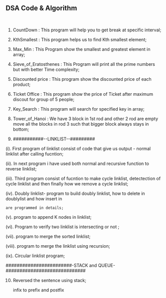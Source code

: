 ## DSA Code & Algorithm

<br />

1. CountDown : This program will help you to get break at specific interval;

2. KthSmallest : This program helps us to find Kth smallest element;

3. Max_Min : This Program show the smallest and greatest element in array;

4. Sieve_of_Eratosthenes : This Program will print all the prime numbers but with better Time complexity;

5. Discounted price : This program show the discounted price of each product;

6. Ticket Office : This program show the price of Ticket after maximum discout for group of 5 people;

7. Key_Search : This program will search for specified key in array;

8. Tower_of_Hanoi : We have 3 block in 1st rod and other 2 rod are empty move all the blocks in rod 3 such that bigger block always 
                    stays in bottom;

9. ###########--LINKLIST--#########

(i).   First program of linklist consist of code that give us output - normal linklist after calling fucntion;

(ii).  In next program i have used both normal and recursive function to reverse linklist;

(iii). Third program consist of fucntion to make cycle linklist, detectection of cycle linklist and then finally 
         how we remove a cycle linklist;

(iv). Doubly linklist- program to build doubly linklist, how to delete in doublylist and how insert in

    are programmed in details;

(v). program to append K nodes in linklist;

(vi). Program to verify two linklist is intersecting or not ;

(vii). program to merge the sorted linklist;

(viii).  program to merge the linklist using recursion;

(ix). Circular linklist program;

########################-STACK and QUEUE-#############################

10. Reversed the sentence using stack;
    
    infix to prefix and postfix
